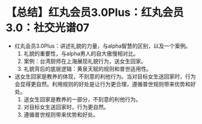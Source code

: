 # 【总结】红丸会员3.0Plus：红丸会员3.0：社交光谱07

-   红丸会员3.0Plus：讲述礼貌的力量，与alpha智慧的区别，以及一个案例。
    1.  礼貌的重要性，与alpha男人的自大傲慢相对比。
    2.  案例：台湾厨师在上海展现礼貌行为，送女生回家。
    3.  礼貌背后的底层逻辑：黄泉天赋的规则和普世适用性。
-   送女生回家是教养的体现，不刻意的利他行为。当对目标女生送回家时，行为会显得更自然。利用规则的好处是让行为更合理，遵循普世规则带来优势和好处。
    1.  送女生回家是教养的一部分，不刻意的利他行为。
    2.  对目标女生送回家时，行为更自然。
    3.  遵循普世规则带来优势和好处。